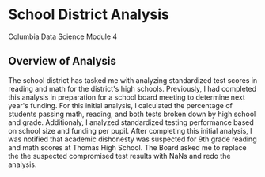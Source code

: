 # School District Analysis
Columbia Data Science Module 4
## Overview of Analysis

The school district has tasked me with analyzing standardized test scores in reading and math for the district's high schools. Previously, I had completed this analysis in preparation for a school board meeting to determine next year's funding. For this initial analysis, I calculated the percentage of students passing math, reading, and both tests broken down by high school and grade. Additionaly, I analyzed standardized testing performance based on school size and funding per pupil. After completing this initial analysis, I was notified that academic dishonesty was suspected for 9th grade reading and math scores at Thomas High School. The Board asked me to replace the the suspected compromised test results with NaNs and redo the analysis.
